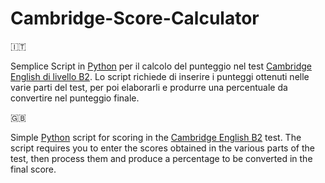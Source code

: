 # Cambridge-Score-Calculator

🇮🇹

Semplice Script in <a href='https://www.python.org/' target='_blank'>Python</a> per il calcolo del punteggio nel test <a href='https://www.cambridgeenglish.org/it/exams-and-tests/first/' target='_blank'>Cambridge English di livello B2</a>. Lo script richiede di inserire i punteggi ottenuti nelle varie parti del test, per poi elaborarli e produrre una percentuale da convertire nel punteggio finale.

🇬🇧

Simple <a href='https://www.python.org/' target='_blank'>Python</a> script for scoring in the <a href='https://www.cambridgeenglish.org/exams-and-tests/first/' target='_blank'>Cambridge English B2</a> test. The script requires you to enter the scores obtained in the various parts of the test, then process them and produce a percentage to be converted in the final score.

